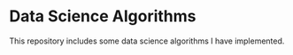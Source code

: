 # Data Science Algorithms

This repository includes some data science algorithms I have implemented.
